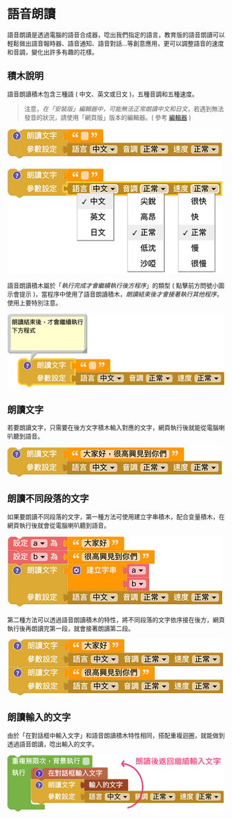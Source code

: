 # 語音朗讀

語音朗讀是透過電腦的語音合成器，唸出我們指定的語言，教育版的語音朗讀可以輕鬆做出語音報時器、語音通知、語音對話...等創意應用，更可以調整語音的速度和音調，變化出許多有趣的花樣。

## 積木說明

語音朗讀積木包含三種語 ( 中文、英文或日文 )，五種音調和五種速度。

> 注意，*在「安裝版」編輯器中，可能無法正常朗讀中文和日文*，若遇到無法發音的狀況，請使用「網頁版」版本的編輯器。( 參考 [編輯器](../index.html#software) )

![語音朗讀](../images/zh-tw/docs/webbit/sound/speak-aloud-01.jpg)

語音朗讀積木屬於「*執行完成才會繼續執行後方程序*」的類型 ( 點擊前方問號小圖示會提示 )，當程序中使用了語音朗讀積木，*朗讀結束後才會接著執行其他程序*，使用上要特別注意。

![語音朗讀](../images/zh-tw/docs/webbit/sound/speak-aloud-02.jpg)

## 朗讀文字

若要朗讀文字，只需要在後方文字積木輸入對應的文字，網頁執行後就能從電腦喇叭聽到語音。

![語音朗讀](../images/zh-tw/docs/webbit/sound/speak-aloud-03.jpg)

## 朗讀不同段落的文字

如果要朗讀不同段落的文字，第一種方法可使用建立字串積木，配合变量積木，在網頁執行後就會從電腦喇叭聽到語音。

![語音朗讀](../images/zh-tw/docs/webbit/sound/speak-aloud-04.jpg)

第二種方法可以透過語音朗讀積木的特性，將不同段落的文字依序接在後方，網頁執行後再朗讀完第一段，就會接著朗讀第二段。

![語音朗讀](../images/zh-tw/docs/webbit/sound/speak-aloud-05.jpg)

## 朗讀輸入的文字

由於「在對話框中輸入文字」和語音朗讀積木特性相同，搭配重複迴圈，就能做到透過語音朗讀，唸出輸入的文字。

![語音朗讀](../images/zh-tw/docs/webbit/sound/speak-aloud-06.jpg)

